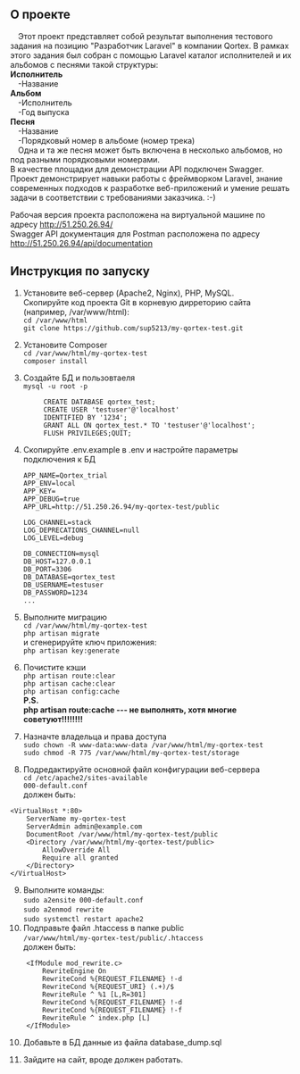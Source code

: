 ## О проекте
&emsp;Этот проект представляет собой результат выполнения тестового задания на позицию "Разработчик Laravel" в компании Qortex. В рамках этого задания был собран с помощью Laravel каталог исполнителей и их альбомов с песнями такой структуры:       
    **Исполнитель**<br>
        &emsp;-Название<br>
    **Альбом**<br>
        &emsp;-Исполнитель<br>
        &emsp;-Год выпуска<br>
    **Песня**<br>
        &emsp;-Название<br>
        &emsp;-Порядковый номер в альбоме (номер трека)<br>
&emsp;Одна и та же песня может быть включена в несколько альбомов, но под разными порядковыми номерами.  
В качестве площадки для демонстрации API подключен Swagger. 
Проект демонстрирует навыки работы с фреймворком Laravel, знание современных подходов к разработке веб-приложений и умение решать задачи в соответствии с требованиями заказчика. :-)

Рабочая версия проекта расположена на виртуальной машине по адресу http://51.250.26.94/ <br> 
Swagger API документация для Postman расположена по адресу http://51.250.26.94/api/documentation

## Инструкция по запуску
1. Установите веб-сервер (Apache2, Nginx), PHP, MySQL.<br>
Cкопируйте код проекта Git в корневую дирреторию сайта (например, /var/www/html):<br>
    `cd /var/www/html`<br>
    `git clone https://github.com/sup5213/my-qortex-test.git`

2. Установите Composer<br>
    `cd /var/www/html/my-qortex-test`<br>
    `composer install`

3. Создайте БД и пользовтаеля<br>
    `mysql -u root -p`<br>
   ```
        CREATE DATABASE qortex_test;
        CREATE USER 'testuser'@'localhost' 
        IDENTIFIED BY '1234';
        GRANT ALL ON qortex_test.* TO 'testuser'@'localhost';
        FLUSH PRIVILEGES;QUIT;

4. Скопируйте .env.example в .env и настройте параметры подключения к БД<br>
    ```
    APP_NAME=Qortex_trial
    APP_ENV=local
    APP_KEY=
    APP_DEBUG=true
    APP_URL=http://51.250.26.94/my-qortex-test/public

    LOG_CHANNEL=stack
    LOG_DEPRECATIONS_CHANNEL=null
    LOG_LEVEL=debug

    DB_CONNECTION=mysql
    DB_HOST=127.0.0.1
    DB_PORT=3306
    DB_DATABASE=qortex_test
    DB_USERNAME=testuser
    DB_PASSWORD=1234
    ...

5. Выполните миграцию<br>
   `cd /var/www/html/my-qortex-test`<br>
	`php artisan migrate`<br>
и сгенерируйте ключ приложения:<br>
	`php artisan key:generate`

6. Почистите кэши<br>
	`php artisan route:clear`<br>
	`php artisan cache:clear`<br>
	`php artisan config:cache`<br>
<b>P.S.</b><br>
	**php artisan route:cache --- не выполнять, хотя многие советуют!!!!!!!!**

7. Назначте владельца и права доступа<br>
	`sudo chown -R www-data:www-data /var/www/html/my-qortex-test`<br>
	`sudo chmod -R 775 /var/www/html/my-qortex-test/storage`<br>

8. Подредактируйте основной файл конфигурации веб-сервера<br>
    `cd /etc/apache2/sites-available`<br>
	`000-default.conf`<br>
должен быть:<br>
```
<VirtualHost *:80>
    ServerName my-qortex-test
	ServerAdmin admin@example.com
	DocumentRoot /var/www/html/my-qortex-test/public
	<Directory /var/www/html/my-qortex-test/public>
		AllowOverride All
		Require all granted
	</Directory>
</VirtualHost>
```
9. Выполните команды:<br>
	`sudo a2ensite 000-default.conf`<br>
	`sudo a2enmod rewrite`<br>
	`sudo systemctl restart apache2`<br>
10. Подправьте файл .htaccess в папке public<br>
    `/var/www/html/my-qortex-test/public/.htaccess`<br>
    должен быть:
```
    <IfModule mod_rewrite.c>
        RewriteEngine On
        RewriteCond %{REQUEST_FILENAME} !-d
        RewriteCond %{REQUEST_URI} (.+)/$
        RewriteRule ^ %1 [L,R=301]
        RewriteCond %{REQUEST_FILENAME} !-d
        RewriteCond %{REQUEST_FILENAME} !-f
        RewriteRule ^ index.php [L]
    </IfModule>
```
10. Добавьте в БД данные из файла database_dump.sql	

11. Зайдите на сайт, вроде должен работать.

